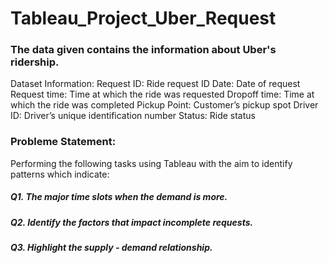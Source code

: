 # Tableau_Project_Uber_Request

### The data given contains the information about Uber's ridership. 

Dataset Information:
Request ID: Ride request ID
Date: Date of request
Request time: Time at which the ride was requested
Dropoff time: Time at which the ride was completed
Pickup Point: Customer’s pickup spot
Driver ID: Driver’s unique identification number
Status: Ride status

### Probleme Statement:

Performing the following tasks using Tableau with the aim to identify patterns which indicate:

##### Q1. The major time slots when the demand is more.

##### Q2. Identify the factors that impact incomplete requests.

##### Q3. Highlight the supply - demand relationship.
